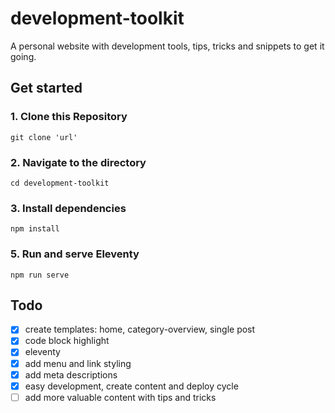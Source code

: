 # development-toolkit

A personal website with development tools, tips, tricks and snippets to get it going.

## Get started

### 1. Clone this Repository

```
git clone 'url'
```

### 2. Navigate to the directory

```
cd development-toolkit
```

### 3. Install dependencies

```
npm install
```

### 5. Run and serve Eleventy

```
npm run serve
```

## Todo

- [x] create templates: home, category-overview, single post
- [x] code block highlight
- [x] eleventy
- [x] add menu and link styling
- [x] add meta descriptions
- [x] easy development, create content and deploy cycle
- [ ] add more valuable content with tips and tricks